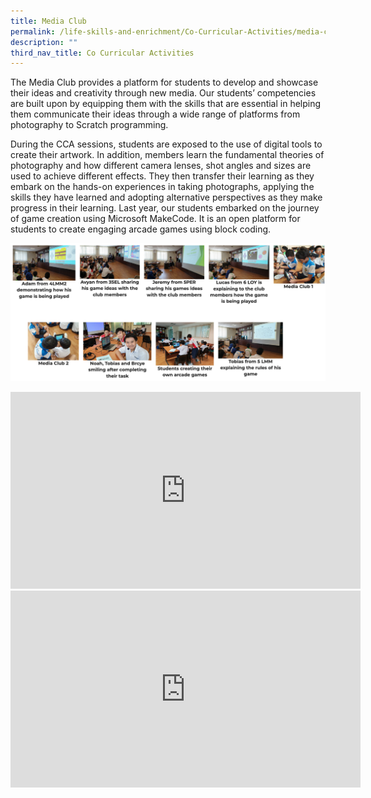 ```yaml
---
title: Media Club
permalink: /life-skills-and-enrichment/Co-Curricular-Activities/media-club/
description: ""
third_nav_title: Co Curricular Activities
---
```

The Media Club provides a platform for students to develop and showcase their ideas and creativity through new media. Our students’ competencies are built upon by equipping them with the skills that are essential in helping them communicate their ideas through a wide range of platforms from photography to Scratch programming.

  

During the CCA sessions, students are exposed to the use of digital tools to create their artwork. In addition, members learn the fundamental theories of photography and how different camera lenses, shot angles and sizes are used to achieve different effects. They then transfer their learning as they embark on the hands-on experiences in taking photographs, applying the skills they have learned and adopting alternative perspectives as they make progress in their learning. Last year, our students embarked on the journey of game creation using Microsoft MakeCode. It is an open platform for students to create engaging arcade games using block coding.

![](/images/media1.png)

<center><iframe width="560" height="315" src="https://www.youtube.com/embed/lwZ7RXmSJlI" title="St Gabriel's Primary School - SDMA (Digital Citizenship)" frameborder="0" allow="accelerometer; autoplay; clipboard-write; encrypted-media; gyroscope; picture-in-picture" allowfullscreen></iframe></center>

<center><iframe width="560" height="315" src="https://www.youtube.com/embed/NmmVEBhPZrc" title="SGP   SDMA   Respect" frameborder="0" allow="accelerometer; autoplay; clipboard-write; encrypted-media; gyroscope; picture-in-picture" allowfullscreen></iframe></center>